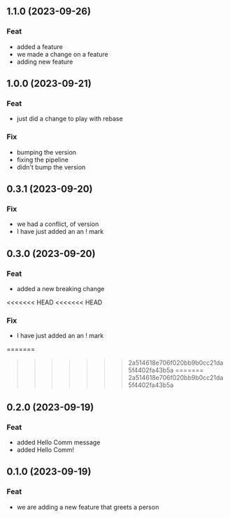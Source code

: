 ## 1.1.0 (2023-09-26)

### Feat

- added a feature
- we made a change on a feature
- adding  new feature

## 1.0.0 (2023-09-21)

### Feat

- just did a change to play with rebase

### Fix

- bumping the version
- fixing the pipeline
- didn't bump the version

## 0.3.1 (2023-09-20)

### Fix

- we had a conflict, of version
- I have just added an an ! mark

## 0.3.0 (2023-09-20)

### Feat

- added a new breaking change

<<<<<<< HEAD
<<<<<<< HEAD
### Fix

- I have just added an an ! mark

=======
>>>>>>> 2a514618e706f020bb9b0cc21da5f4402fa43b5a
=======
>>>>>>> 2a514618e706f020bb9b0cc21da5f4402fa43b5a
## 0.2.0 (2023-09-19)

### Feat

- added Hello Comm message
- added Hello Comm!

## 0.1.0 (2023-09-19)

### Feat

- we are adding a new feature that greets a  person

